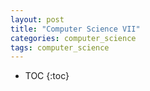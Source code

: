 ```yaml
---
layout: post
title: "Computer Science VII"
categories: computer_science
tags: computer_science
---
```


* TOC
{:toc}


